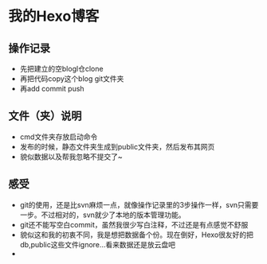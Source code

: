 # 我的Hexo博客

## 操作记录
- 先把建立的空blogl仓clone
- 再把代码copy这个blog git文件夹
- 再add commit push

## 文件（夹）说明
- cmd文件夹存放启动命令
- 发布的时候，静态文件夹生成到public文件夹，然后发布其网页
- 貌似数据以及帮我忽略不提交了~

## 感受
- git的使用，还是比svn麻烦一点，就像操作记录里的3步操作一样，svn只需要一步。不过相对的，svn就少了本地的版本管理功能。 
- git还不能写空白commit，虽然我很少写白注释，不过还是有点感觉不舒服
- 貌似这和我的初衷不同，我是想把数据备个份。现在倒好，Hexo很友好的把db,public这些文件ignore...看来数据还是放云盘吧
- 